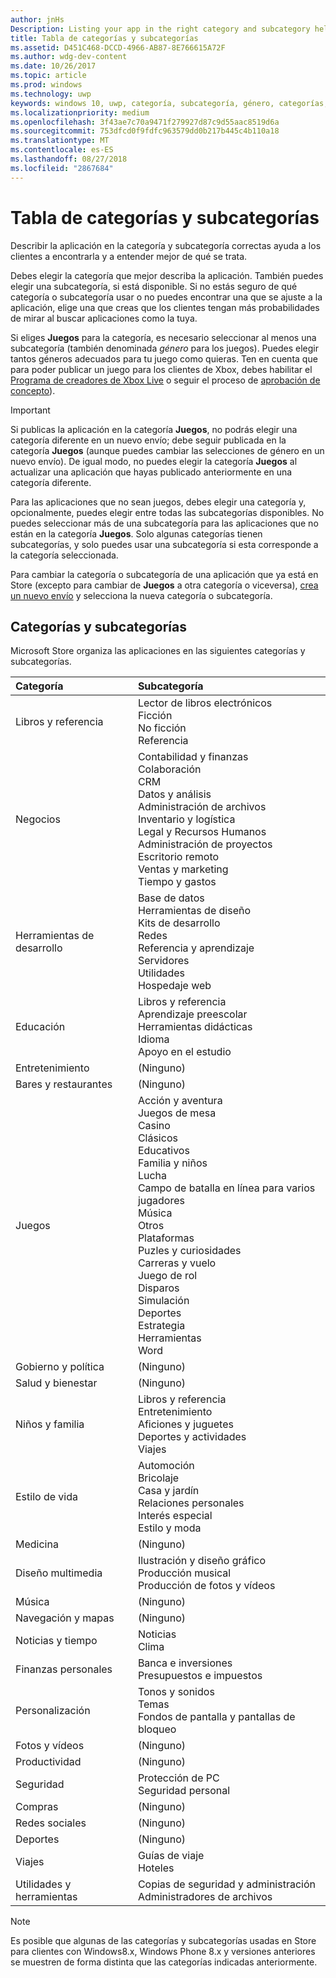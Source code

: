 ```yaml
---
author: jnHs
Description: Listing your app in the right category and subcategory helps customers find your app and understand more about it.
title: Tabla de categorías y subcategorías
ms.assetid: D451C468-DCCD-4966-AB87-8E766615A72F
ms.author: wdg-dev-content
ms.date: 10/26/2017
ms.topic: article
ms.prod: windows
ms.technology: uwp
keywords: windows 10, uwp, categoría, subcategoría, género, categorías, géneros
ms.localizationpriority: medium
ms.openlocfilehash: 3f43ae7c70a9471f279927d87c9d55aac8519d6a
ms.sourcegitcommit: 753dfcd0f9fdfc963579dd0b217b445c4b110a18
ms.translationtype: MT
ms.contentlocale: es-ES
ms.lasthandoff: 08/27/2018
ms.locfileid: "2867684"
---
```

# <a name="category-and-subcategory-table"></a>Tabla de categorías y subcategorías


Describir la aplicación en la categoría y subcategoría correctas ayuda a los clientes a encontrarla y a entender mejor de qué se trata.

Debes elegir la categoría que mejor describa la aplicación. También puedes elegir una subcategoría, si está disponible. Si no estás seguro de qué categoría o subcategoría usar o no puedes encontrar una que se ajuste a la aplicación, elige una que creas que los clientes tengan más probabilidades de mirar al buscar aplicaciones como la tuya.

Si eliges **Juegos** para la categoría, es necesario seleccionar al menos una subcategoría (también denominada *género* para los juegos). Puedes elegir tantos géneros adecuados para tu juego como quieras. Ten en cuenta que para poder publicar un juego para los clientes de Xbox, debes habilitar el [Programa de creadores de Xbox Live](../xbox-live/get-started-with-creators/get-started-with-xbox-live-creators.md) o seguir el proceso de [aprobación de concepto](../gaming/concept-approval.md)). 

> [!IMPORTANT] 
> Si publicas la aplicación en la categoría **Juegos**, no podrás elegir una categoría diferente en un nuevo envío; debe seguir publicada en la categoría **Juegos** (aunque puedes cambiar las selecciones de género en un nuevo envío). De igual modo, no puedes elegir la categoría **Juegos** al actualizar una aplicación que hayas publicado anteriormente en una categoría diferente.

Para las aplicaciones que no sean juegos, debes elegir una categoría y, opcionalmente, puedes elegir entre todas las subcategorías disponibles. No puedes seleccionar más de una subcategoría para las aplicaciones que no están en la categoría **Juegos**. Solo algunas categorías tienen subcategorías, y solo puedes usar una subcategoría si esta corresponde a la categoría seleccionada.

Para cambiar la categoría o subcategoría de una aplicación que ya está en Store (excepto para cambiar de **Juegos** a otra categoría o viceversa), [crea un nuevo envío](app-submissions.md) y selecciona la nueva categoría o subcategoría.

## <a name="categories-and-subcategories"></a>Categorías y subcategorías

Microsoft Store organiza las aplicaciones en las siguientes categorías y subcategorías.

<table>
    <thead>
    <tr class="header">
    <th align="left">Categoría</th>
    <th align="left">Subcategoría</th>
    </tr>
    </thead>
    <tbody>
<tr>
    <td>Libros y referencia</td>
    <td>Lector de libros electrónicos <br> Ficción <br> No ficción <br> Referencia</td>
  </tr>
  <tr>
    <td>Negocios</td>
    <td>Contabilidad y finanzas <br> Colaboración <br> CRM <br> Datos y análisis <br> Administración de archivos <br> Inventario y logística <br> Legal y Recursos Humanos <br> Administración de proyectos <br> Escritorio remoto <br> Ventas y marketing <br> Tiempo y gastos</td>
  </tr>
  <tr>
    <td>Herramientas de desarrollo</td>
    <td>Base de datos <br> Herramientas de diseño <br> Kits de desarrollo <br> Redes <br> Referencia y aprendizaje <br> Servidores <br> Utilidades <br> Hospedaje web</td>
  </tr>
  <tr>
    <td>Educación</td>
    <td>Libros y referencia <br> Aprendizaje preescolar <br> Herramientas didácticas <br> Idioma <br> Apoyo en el estudio</td>
  </tr>
  <tr>
    <td>Entretenimiento</td>
    <td>(Ninguno)</td>
  </tr>
  <tr>
    <td>Bares y restaurantes</td>
    <td>(Ninguno)</td>
  </tr>
  <tr>
    <td>Juegos</td>
    <td>Acción y aventura <br> Juegos de mesa <br> Casino <br> Clásicos <br> Educativos <br> Familia y niños <br> Lucha <br> Campo de batalla en línea para varios jugadores <br> Música <br> Otros <br> Plataformas <br> Puzles y curiosidades <br> Carreras y vuelo <br> Juego de rol <br> Disparos <br> Simulación <br> Deportes <br> Estrategia <br> Herramientas <br> Word</td>
  </tr>
  <tr>
    <td>Gobierno y política</td>
    <td>(Ninguno)</td>
  </tr>
  <tr>
    <td>Salud y bienestar</td>
    <td>(Ninguno)</td>
  </tr>
  <tr>
    <td>Niños y familia</td>
    <td>Libros y referencia <br> Entretenimiento <br> Aficiones y juguetes <br> Deportes y actividades <br> Viajes</td>
  </tr>
  <tr>
    <td>Estilo de vida</td>
    <td>Automoción <br> Bricolaje <br> Casa y jardín <br> Relaciones personales <br> Interés especial <br> Estilo y moda</td>
  </tr>
  <tr>
    <td>Medicina</td>
    <td>(Ninguno)</td>
  </tr>
  <tr>
    <td>Diseño multimedia</td>
    <td>Ilustración y diseño gráfico <br> Producción musical <br> Producción de fotos y vídeos</td>
  </tr>
  <tr>
    <td>Música</td>
    <td>(Ninguno)</td>
  </tr>
  <tr>
    <td>Navegación y mapas</td>
    <td>(Ninguno)</td>
  </tr>
  <tr>
    <td>Noticias y tiempo</td>
    <td>Noticias <br> Clima</td>
  </tr>
  <tr>
    <td>Finanzas personales</td>
    <td>Banca e inversiones <br> Presupuestos e impuestos</td>
  </tr>
  <tr>
    <td>Personalización</td>
    <td>Tonos y sonidos <br> Temas <br> Fondos de pantalla y pantallas de bloqueo</td>
  </tr>
  <tr>
    <td>Fotos y vídeos</td>
    <td>(Ninguno)</td>
  </tr>
  <tr>
    <td>Productividad</td>
    <td>(Ninguno)</td>
  </tr>
  <tr>
    <td>Seguridad</td>
    <td>Protección de PC <br> Seguridad personal</td>
  </tr>
  <tr>
    <td>Compras</td>
    <td>(Ninguno)</td>
  </tr>
  <tr>
    <td>Redes sociales</td>
    <td>(Ninguno)</td>
  </tr>
  <tr>
    <td>Deportes</td>
    <td>(Ninguno)</td>
  </tr>
  <tr>
    <td>Viajes</td>
    <td>Guías de viaje <br>Hoteles</td>
  </tr>
  <tr>
    <td>Utilidades y herramientas</td>
    <td>Copias de seguridad y administración <br> Administradores de archivos</td>
  </tr>
</tbody>
</table>


<!--
| Category                    | Subcategory                                       |
|-----------------------------|---------------------------------------------------|
| Books + reference           | E-reader <br> Fiction <br> Nonfiction <br> Reference |
| Business                    | Accounting + finance <br> Collaboration <br> CRM <br> Data + analytics <br> File management <br> Inventory + logistics <br> Legal + HR <br> Project management <br> Remote desktop <br> Sales + marketing <br> Time + expenses |
| Developer tools             | Database <br> Design tools <br> Development kits <br> Networking <br> Reference + training <br> Servers <br> Utilities <br> Web hosting |
| Education                   | Books + reference <br> Early learning <br> Instructional tools <br> Language <br> Study aids |
| Entertainment               | (None)                                            |
| Food + dining               | (None)                                            |
| Games                       | Action + adventure <br> Card + board <br> Casino <br> Classics <br> Educational <br> Family + kids <br> Fighting <br> Multi-Player Online Battle Arena <br> Music <br> Other <br> Platformer <br> Puzzle + trivia <br> Racing + flying <br> Role playing <br> Shooter <br> Simulation <br> Sports <br> Strategy <br> Tools <br> Word |
| Government + politics       | (None)                                            |
| Health + fitness            | (None)                                            |
| Kids + family               | Books + reference <br> Entertainment <br> Hobbies + toys <br> Sports + activities <br> Travel |
| Lifestyle                   | Automotive <br> DIY <br> Home + garden <br> Relationships <br> Special interest <br> Style + fashion |
| Medical                     | (None)                                            |
| Multimedia design           | Illustration + graphic design <br> Music production <br> Photo + video production |
| Music                       | (None)                                            |
| Navigation + maps           | (None)                                            |
| News + weather              | News <br> Weather                                 |
| Personal finance            | Banking + investments <br> Budgeting + taxes      |
| Personalization             | Ringtones + sounds <br> Themes <br> Wallpaper + lock screens |
| Photo + video               | (None)                                            |
| Productivity                | (None)                                            |
| Security                    | PC protection <br> Personal security              |
| Shopping                    | (None)                                            |
| Social                      | (None)                                            |
| Sports                      | (None)                                            |
| Travel                      | City guides <br> Hotels                           |
| Utilities + tools           | Backup + manage <br> File managers                |
-->

> [!NOTE] 
> Es posible que algunas de las categorías y subcategorías usadas en Store para clientes con Windows8.x, Windows Phone 8.x y versiones anteriores se muestren de forma distinta que las categorías indicadas anteriormente. 

